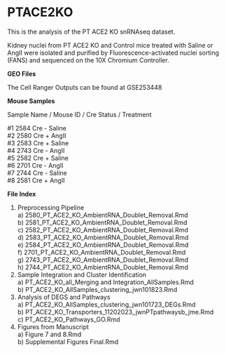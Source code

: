 # PTACE2KO

This is the analysis of the PT ACE2 KO snRNAseq dataset.

Kidney nuclei from PT ACE2 KO and Control mice treated with Saline or AngII were isolated and purified by Fluorescence-activated nuclei sorting (FANS) and sequenced on the 10X Chromium Controller.

**GEO Files**

The Cell Ranger Outputs can be found at GSE253448

**Mouse Samples**

Sample Name / Mouse ID / Cre Status / Treatment

#1	2584	Cre -	Saline <br>
#2	2580	Cre +	AngII <br>
#3	2583	Cre +	Saline <br>
#4	2743	Cre -	AngII <br>
#5	2582	Cre +	Saline <br>
#6	2701	Cre -	AngII <br>
#7	2744	Cre -	Saline <br>
#8	2581	Cre +	AngII <br>

**File Index**

1) Preprocessing Pipeline <br>
   a) 2580_PT_ACE2_KO_AmbientRNA_Doublet_Removal.Rmd <br>
   b) 2581_PT_ACE2_KO_AmbientRNA_Doublet_Removal.Rmd <br>
   c) 2582_PT_ACE2_KO_AmbientRNA_Doublet_Removal.Rmd <br>
   d) 2583_PT_ACE2_KO_AmbientRNA_Doublet_Removal.Rmd <br>
   e) 2584_PT_ACE2_KO_AmbientRNA_Doublet_Removal.Rmd <br>
   f) 2701_PT_ACE2_KO_AmbientRNA_Doublet_Removal.Rmd <br>
   g) 2743_PT_ACE2_KO_AmbientRNA_Doublet_Removal.Rmd <br>
   h) 2744_PT_ACE2_KO_AmbientRNA_Doublet_Removal.Rmd <br>
3) Sample Integration and Cluster Identification <br>
   a) PT_ACE2_KO_all_Merging and Integration_AllSamples.Rmd <br>
   b) PT_ACE2_KO_AllSamples_clustering_jwn101823.Rmd <br>
5) Analysis of DEGS and Pathways <br>
   a) PT_ACE2_KO_AllSamples_clustering_jwn101723_DEGs.Rmd  <br>
   b) PT_ACE2_KO_Transporters_11202023_jwnPTpathwaysb_jme.Rmd  <br>
   c) PT_ACE2_KO_Pathways_GO.Rmd  <br>
7) Figures from Manuscript <br>
   a) Figure 7 and 8.Rmd <br>
   b) Supplemental Figures Final.Rmd <br>
